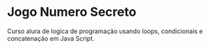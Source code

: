 ﻿# Jogo Numero Secreto
 Curso alura de logica de programação usando loops, condicionais e concatenação em Java Script.
